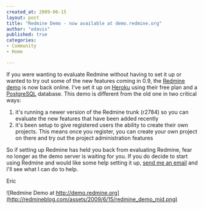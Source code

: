 ```yaml
---
created_at: 2009-06-15
layout: post
title: "Redmine Demo - now available at demo.redmine.org"
author: "edavis"
published: true
categories:
- Community
- Home

---
```


 
If you were wanting to evaluate Redmine without having to set it up or wanted to try out some of the new features coming in 0.9, the [Redmine demo][demo] is now back online.  I've set it up on [Heroku][] using their free plan and a [PostgreSQL][] database.  This demo is different from the old one in two critical ways:

1. it's running a newer version of the Redmine trunk (r2784) so you can evaluate the new features that have been added recently
2. it's been setup to give registered users the ability to create their own projects.  This means once you register, you can create your own project on there and try out the project administration features

So if setting up Redmine has held you back from evaluating Redmine, fear no longer as the demo server is waiting for you.  If you do decide to start using Redmine and would like some help setting it up, [send me an email][contact] and I'll see what I can do to help.

Eric

![Redmine Demo at http://demo.redmine.org](http://redmineblog.com/assets/2009/6/15/redmine_demo_mid.png)

[demo]: http://demo.redmine.org
[contact]: http://www.littlestreamsoftware.com/contact.html
[Heroku]: http://heroku.com
[PostgreSQL]: http://www.postgresql.org

